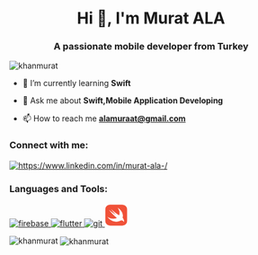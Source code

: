 <h1 align="center">Hi 👋, I'm Murat ALA</h1>
<h3 align="center">A passionate mobile developer from Turkey</h3>

<p align="left"> <img src="https://komarev.com/ghpvc/?username=khanmurat&label=Profile%20views&color=0e75b6&style=flat" alt="khanmurat" /> </p>

- 🌱 I’m currently learning **Swift**

- 💬 Ask me about **Swift,Mobile Application Developing**

- 📫 How to reach me **alamuraat@gmail.com**

<h3 align="left">Connect with me:</h3>
<p align="left">
<a href="https://linkedin.com/in/https://www.linkedin.com/in/murat-ala-/" target="blank"><img align="center" src="https://raw.githubusercontent.com/rahuldkjain/github-profile-readme-generator/master/src/images/icons/Social/linked-in-alt.svg" alt="https://www.linkedin.com/in/murat-ala-/" height="30" width="40" /></a>
</p>

<h3 align="left">Languages and Tools:</h3>
<p align="left"> <a href="https://firebase.google.com/" target="_blank" rel="noreferrer"> <img src="https://www.vectorlogo.zone/logos/firebase/firebase-icon.svg" alt="firebase" width="40" height="40"/> </a> <a href="https://flutter.dev" target="_blank" rel="noreferrer"> <img src="https://www.vectorlogo.zone/logos/flutterio/flutterio-icon.svg" alt="flutter" width="40" height="40"/> </a> <a href="https://git-scm.com/" target="_blank" rel="noreferrer"> <img src="https://www.vectorlogo.zone/logos/git-scm/git-scm-icon.svg" alt="git" width="40" height="40"/> </a> <a href="https://developer.apple.com/swift/" target="_blank" rel="noreferrer"> <img src="https://raw.githubusercontent.com/devicons/devicon/master/icons/swift/swift-original.svg" alt="swift" width="40" height="40"/> </a> </p>

<p><img align="left" src="https://github-readme-stats.vercel.app/api/top-langs?username=khanmurat&show_icons=true&locale=en&layout=compact" alt="khanmurat" /></p>

<p>&nbsp;<img align="center" src="https://github-readme-stats.vercel.app/api?username=khanmurat&show_icons=true&locale=en" alt="khanmurat" /></p>

